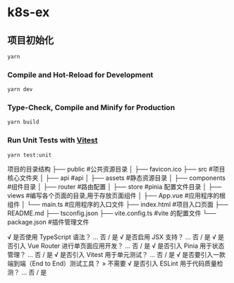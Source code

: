 # k8s-ex

## 项目初始化

```sh
yarn
```

### Compile and Hot-Reload for Development

```sh
yarn dev
```

### Type-Check, Compile and Minify for Production

```sh
yarn build
```

### Run Unit Tests with [Vitest](https://vitest.dev/)

```sh
yarn test:unit
```

项目的目录结构
├── public #公共资源目录
│ ├── favicon.ico
├── src #项目核心文件夹
│ ├── api #api
│ ├── assets #静态资源目录
│ ├── components #组件目录
│ ├── router #路由配置
│ ├── store #pinia 配置文件目录
│ ├── views #编写各个页面的目录,用于存放页面组件
│ ├── App.vue #应用程序的根组件
│ └── main.ts #应用程序的入口文件
├── index.html #项目入口页面
├── README.md
├── tsconfig.json
├── vite.config.ts #vite 的配置文件
└── package.json #插件管理文件

√ 是否使用 TypeScript 语法？ ... 否 / 是
√ 是否启用 JSX 支持？ ... 否 / 是
√ 是否引入 Vue Router 进行单页面应用开发？ ... 否 / 是
√ 是否引入 Pinia 用于状态管理？ ... 否 / 是
√ 是否引入 Vitest 用于单元测试？ ... 否 / 是
√ 是否要引入一款端到端（End to End）测试工具？ » 不需要
√ 是否引入 ESLint 用于代码质量检测？ ... 否 / 是
